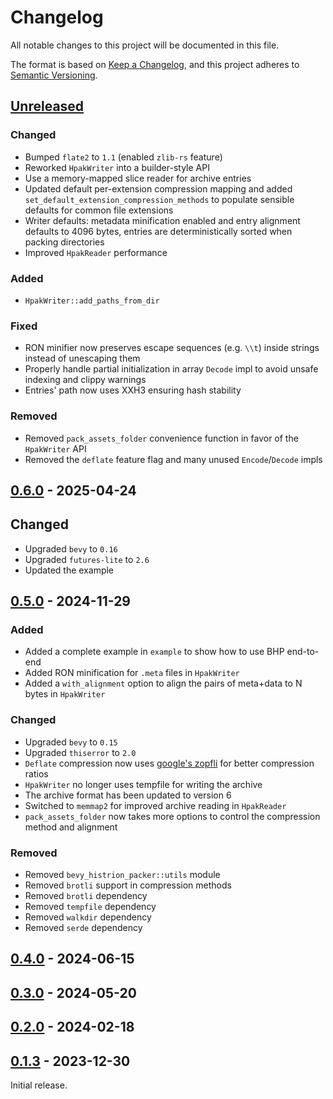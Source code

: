 # Changelog

All notable changes to this project will be documented in this file.

The format is based on [Keep a Changelog](https://keepachangelog.com/en/1.1.0/),
and this project adheres to [Semantic Versioning](https://semver.org/spec/v2.0.0.html).

## [Unreleased]

### Changed

- Bumped `flate2` to `1.1` (enabled `zlib-rs` feature)
- Reworked `HpakWriter` into a builder-style API
- Use a memory-mapped slice reader for archive entries
- Updated default per-extension compression mapping and added `set_default_extension_compression_methods` to populate sensible defaults for common file extensions
- Writer defaults: metadata minification enabled and entry alignment defaults to 4096 bytes, entries are deterministically sorted when packing directories
- Improved `HpakReader` performance

### Added

- `HpakWriter::add_paths_from_dir`

### Fixed

- RON minifier now preserves escape sequences (e.g. `\\t`) inside strings instead of unescaping them
- Properly handle partial initialization in array `Decode` impl to avoid unsafe indexing and clippy warnings
- Entries' path now uses XXH3 ensuring hash stability

### Removed

- Removed `pack_assets_folder` convenience function in favor of the `HpakWriter` API
- Removed the `deflate` feature flag and many unused `Encode`/`Decode` impls

## [0.6.0] - 2025-04-24

## Changed

- Upgraded `bevy` to `0.16`
- Upgraded `futures-lite` to `2.6`
- Updated the example

## [0.5.0] - 2024-11-29

### Added

- Added a complete example in `example` to show how to use BHP end-to-end
- Added RON minification for `.meta` files in `HpakWriter`
- Added a `with_alignment` option to align the pairs of meta+data to N bytes in `HpakWriter`

### Changed

- Upgraded `bevy` to `0.15`
- Upgraded `thiserror` to `2.0`
- `Deflate` compression now uses [google's zopfli](https://crates.io/crates/zopfli) for better compression ratios
- `HpakWriter` no longer uses tempfile for writing the archive
- The archive format has been updated to version 6
- Switched to `memmap2` for improved archive reading in `HpakReader`
- `pack_assets_folder` now takes more options to control the compression method and alignment

### Removed

- Removed `bevy_histrion_packer::utils` module
- Removed `brotli` support in compression methods
- Removed `brotli` dependency
- Removed `tempfile` dependency
- Removed `walkdir` dependency
- Removed `serde` dependency

## [0.4.0] - 2024-06-15

## [0.3.0] - 2024-05-20

## [0.2.0] - 2024-02-18

## [0.1.3] - 2023-12-30

Initial release.

[Unreleased]: https://github.com/ldubos/bevy-histrion-packer/compare/v0.6.0...HEAD
[0.6.0]: https://github.com/ldubos/bevy-histrion-packer/compare/v0.5.0...v0.6.0
[0.5.0]: https://github.com/ldubos/bevy-histrion-packer/compare/v0.4.0...v0.5.0
[0.4.0]: https://github.com/ldubos/bevy-histrion-packer/compare/v0.3.0...v0.4.0
[0.3.0]: https://github.com/ldubos/bevy-histrion-packer/compare/v0.2.0...v0.3.0
[0.2.0]: https://github.com/ldubos/bevy-histrion-packer/compare/v0.1.3...v0.2.0
[0.1.3]: https://github.com/ldubos/bevy-histrion-packer/releases/tag/v0.1.3
